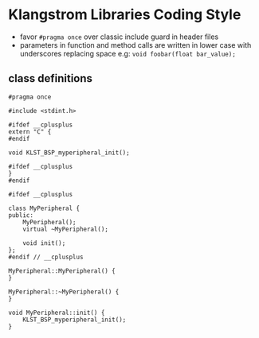 # Klangstrom Libraries Coding Style

- favor `#pragma once`  over classic include guard in header files 
- parameters in function and method calls are written in lower case with underscores replacing space e.g: `void foobar(float bar_value);`


## class definitions

```
#pragma once

#include <stdint.h>

#ifdef __cplusplus
extern "C" {
#endif

void KLST_BSP_myperipheral_init();

#ifdef __cplusplus
}
#endif

#ifdef __cplusplus

class MyPeripheral {
public:
    MyPeripheral();
    virtual ~MyPeripheral();

    void init();
};
#endif // __cplusplus
```

```
MyPeripheral::MyPeripheral() {
}

MyPeripheral::~MyPeripheral() {
}

void MyPeripheral::init() {
    KLST_BSP_myperipheral_init();
}
```